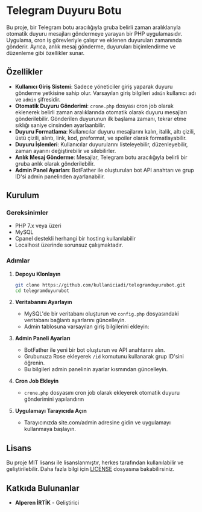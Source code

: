 # Telegram Duyuru Botu

Bu proje, bir Telegram botu aracılığıyla gruba belirli zaman aralıklarıyla otomatik duyuru mesajları göndermeye yarayan bir PHP uygulamasıdır. Uygulama, cron iş görevleriyle çalışır ve eklenen duyuruları zamanında gönderir. Ayrıca, anlık mesaj gönderme, duyuruları biçimlendirme ve düzenleme gibi özellikler sunar.

## Özellikler

- **Kullanıcı Giriş Sistemi**: Sadece yöneticiler giriş yaparak duyuru gönderme yetkisine sahip olur. Varsayılan giriş bilgileri `admin` kullanıcı adı ve `admin` şifresidir.
- **Otomatik Duyuru Gönderimi**: `crone.php` dosyası cron job olarak eklenerek belirli zaman aralıklarında otomatik olarak duyuru mesajları gönderilebilir. Gönderilen duyurunun ilk başlama zamanı, tekrar etme sıklığı saniye cinsinden ayarlaanbilir.
- **Duyuru Formatlama**: Kullanıcılar duyuru mesajlarını kalın, italik, altı çizili, üstü çizili, alıntı, link, kod, preformat, ve spoiler olarak formatlayabilir.
- **Duyuru İşlemleri**: Kullanıcılar duyurularını listeleyebilir, düzenleyebilir, zaman ayarını değiştirebilir ve silebilirler.
- **Anlık Mesaj Gönderme**: Mesajlar, Telegram botu aracılığıyla belirli bir gruba anlık olarak gönderilebilir.
- **Admin Panel Ayarları**: BotFather ile oluşturulan bot API anahtarı ve grup ID'si admin panelinden ayarlanabilir.

## Kurulum

### Gereksinimler

- PHP 7.x veya üzeri
- MySQL
- Cpanel destekli herhangi bir hosting kullanılabilir
- Localhost üzerinde sorunsuz çalışmaktadır.

### Adımlar

1. **Depoyu Klonlayın**
    ```bash
    git clone https://github.com/kullaniciadi/telegramduyurubot.git
    cd telegramduyurubot
    ```

2. **Veritabanını Ayarlayın**
    - MySQL'de bir veritabanı oluşturun ve `config.php` dosyasındaki veritabanı bağlantı ayarlarını güncelleyin.
    - Admin tablosuna varsayılan giriş bilgilerini ekleyin:

3. **Admin Paneli Ayarları**
    - BotFather ile yeni bir bot oluşturun ve API anahtarını alın.
    - Grubunuza Rose ekleyerek `/id` komutunu kullanarak grup ID'sini öğrenin.
    - Bu bilgileri admin panelinin ayarlar kısmından güncelleyin.

4. **Cron Job Ekleyin**
    - `crone.php` dosyasını cron job olarak ekleyerek otomatik duyuru gönderimini yapılandırın

6. **Uygulamayı Tarayıcıda Açın**
    - Tarayıcınızda site.com/admin adresine gidin ve uygulamayı kullanmaya başlayın.


## Lisans

Bu proje MIT lisansı ile lisanslanmıştır, herkes tarafından kullanılabilir ve geliştirilebilir. Daha fazla bilgi için [LICENSE](LICENSE) dosyasına bakabilirsiniz.

## Katkıda Bulunanlar

- **Alperen İRTİK** - Geliştirici

